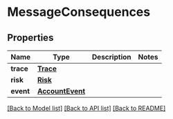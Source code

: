 # MessageConsequences

## Properties
Name | Type | Description | Notes
------------ | ------------- | ------------- | -------------
**trace** | [**Trace**](Trace.md) |  | 
**risk** | [**Risk**](Risk.md) |  | 
**event** | [**AccountEvent**](AccountEvent.md) |  | 

[[Back to Model list]](../README.md#documentation-for-models) [[Back to API list]](../README.md#documentation-for-api-endpoints) [[Back to README]](../README.md)


